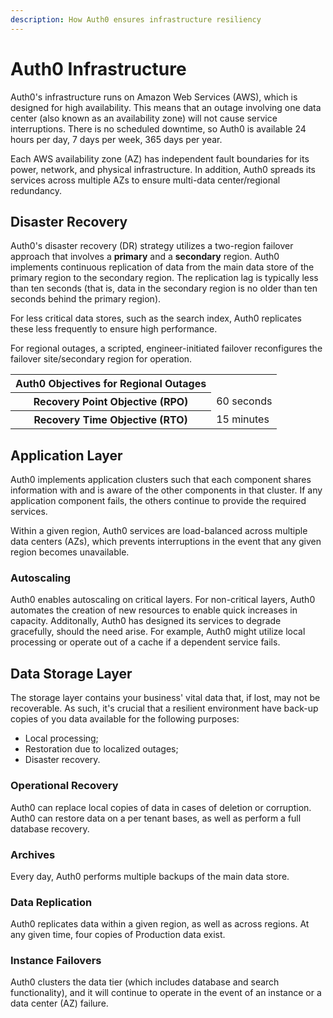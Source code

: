 ```yaml
---
description: How Auth0 ensures infrastructure resiliency
---
```


# Auth0 Infrastructure

Auth0's infrastructure runs on Amazon Web Services (AWS), which is designed for high availability. This means that an outage involving one data center (also known as an availability zone) will not cause service interruptions. There is no scheduled downtime, so Auth0 is available 24 hours per day, 7 days per week, 365 days per year.

Each AWS availability zone (AZ) has independent fault boundaries for its power, network, and physical infrastructure. In addition, Auth0 spreads its services across multiple AZs to ensure multi-data center/regional redundancy.

## Disaster Recovery

Auth0's disaster recovery (DR) strategy utilizes a two-region failover approach that involves a **primary** and a **secondary** region. Auth0 implements continuous replication of data from the main data store of the primary region to the secondary region. The replication lag is typically less than ten seconds (that is, data in the secondary region is no older than ten seconds behind the primary region).

For less critical data stores, such as the search index, Auth0 replicates these less frequently to ensure high performance.

For regional outages, a scripted, engineer-initiated failover reconfigures the failover site/secondary region for operation.

<table class="table">
  <tr>
    <th>Auth0 Objectives for Regional Outages</th>
    <td></td>
  </tr>
  <tr>
    <th>Recovery Point Objective (RPO)</th>
    <td>60 seconds</td>
  </tr>
  <tr>
    <th>Recovery Time Objective (RTO)</th>
    <td>15 minutes</td>
  </tr>
</table>

## Application Layer

Auth0 implements application clusters such that each component shares information with and is aware of the other components in that cluster. If any application component fails, the others continue to provide the required services.

Within a given region, Auth0 services are load-balanced across multiple data centers (AZs), which prevents interruptions in the event that any given region becomes unavailable.

### Autoscaling

Auth0 enables autoscaling on critical layers. For non-critical layers, Auth0 automates the creation of new resources to enable quick increases in capacity. Additonally, Auth0 has designed its services to degrade gracefully, should the need arise. For example, Auth0 might utilize local processing or operate out of a cache if a dependent service fails.

## Data Storage Layer

The storage layer contains your business' vital data that, if lost, may not be recoverable. As such, it's crucial that a resilient environment have back-up copies of you data available for the following purposes:

* Local processing;
* Restoration due to localized outages;
* Disaster recovery.

### Operational Recovery

Auth0 can replace local copies of data in cases of deletion or corruption. Auth0 can restore data on a per tenant bases, as well as perform a full database recovery.

### Archives

Every day, Auth0 performs multiple backups of the main data store.

### Data Replication

Auth0 replicates data within a given region, as well as across regions. At any given time, four copies of Production data exist.

### Instance Failovers

Auth0 clusters the data tier (which includes database and search functionality), and it will continue to operate in the event of an instance or a data center (AZ) failure.
